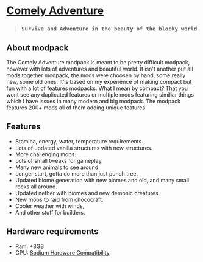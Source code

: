# [Comely Adventure](https://modrinth.com/project/comely-adventure/)
> ### `Survive and Adventure in the beauty of the blocky world`

## About modpack
The Comely Adventure modpack is meant to be pretty difficult modpack, however with lots of adventures and beautiful world. It isn't another put all mods together modpack, the mods were choosen by hand, some really new, some old ones. It'is based on my experience of making compact but fun with a lot of features modpacks. What I mean by compact? That you wont see any duplicated features or multiple mods featuring similiar things which I have issues in many modern and big modpack. The modpack features 200+ mods all of them adding unique features.

## Features
- Stamina, energy, water, temperature requirements.
- Lots of updated vanilla structures with new structures.
- More challenging mobs.
- Lots of small tweaks for gameplay.
- Many new animals to see around.
- Longer start, gotta do more than just punch tree.
- Updated biome generation with new biomes and old, and many small rocks all around.
- Updated nether with biomes and new demonic creatures.
- New mobs to raid from chococraft.
- Cooler weather with winds,
- And other stuff for builders.

## Hardware requirements
- Ram: +8GB
- GPU: [Sodium Hardware Compatibility](https://modrinth.com/mod/sodium#hardware-compatibility)

